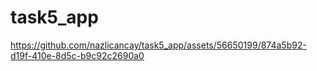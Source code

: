 # task5_app

https://github.com/nazlicancay/task5_app/assets/56650199/874a5b92-d19f-410e-8d5c-b9c92c2690a0

